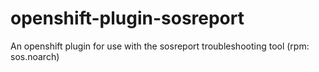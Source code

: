 openshift-plugin-sosreport
==========================

An openshift plugin for use with the sosreport troubleshooting tool (rpm: sos.noarch)
